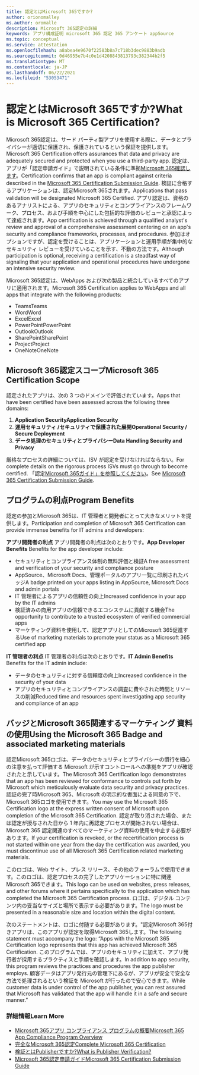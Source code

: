```yaml
---
title: 認定とはMicrosoft 365ですか?
author: orionomalley
ms.author: oromalle
description: Microsoft 365認定の詳細
keywords: アプリ構成証明 microsoft 365 認定 365 アンケート appSource
ms.topic: conceptual
ms.service: attestation
ms.openlocfilehash: a8abea4e9670f22583b8a7c718b3dec9883b9adb
ms.sourcegitcommit: 0d46955e7b4c0e1d4208843813793c382344b2f5
ms.translationtype: MT
ms.contentlocale: ja-JP
ms.lasthandoff: 06/22/2021
ms.locfileid: "53053471"
---
```

# <a name="what-is-microsoft-365-certification"></a><span data-ttu-id="5c072-104">認定とはMicrosoft 365ですか?</span><span class="sxs-lookup"><span data-stu-id="5c072-104">What is Microsoft 365 Certification?</span></span>

<span data-ttu-id="5c072-105">Microsoft 365認定は、サード パーティ製アプリを使用する際に、データとプライバシーが適切に保護され、保護されているという保証を提供します。</span><span class="sxs-lookup"><span data-stu-id="5c072-105">Microsoft 365 Certification offers assurances that data and privacy are adequately secured and protected when you use a third-party app.</span></span> <span data-ttu-id="5c072-106">認定は、アプリが「認定申請ガイド」で説明されている条件に準拠[Microsoft 365確認します](https://docs.microsoft.com/microsoft-365-app-certification/docs/certification-submission-guide)。</span><span class="sxs-lookup"><span data-stu-id="5c072-106">Certification confirms that an app is compliant against criteria described in the [Microsoft 365 Certification Submission Guide](https://docs.microsoft.com/microsoft-365-app-certification/docs/certification-submission-guide).</span></span> <span data-ttu-id="5c072-107">検証に合格するアプリケーションは、認定Microsoft 365されます。</span><span class="sxs-lookup"><span data-stu-id="5c072-107">Applications that pass validation will be designated Microsoft 365 Certified.</span></span>
<span data-ttu-id="5c072-108">アプリ認定は、資格のあるアナリストによる、アプリのセキュリティとコンプライアンスのフレームワーク、プロセス、および手順を中心にした包括的な評価のレビューと承認によって達成されます。</span><span class="sxs-lookup"><span data-stu-id="5c072-108">App certification is achieved through a qualified analyst's review and approval of a comprehensive assessment centering on an app's security and compliance frameworks, processes, and procedures.</span></span> <span data-ttu-id="5c072-109">参加はオプションですが、認定を受けることは、アプリケーションと運用手順が集中的なセキュリティ レビューを受けていることを示す、不動の方法です。</span><span class="sxs-lookup"><span data-stu-id="5c072-109">Although participation is optional, receiving a certification is a steadfast way of signaling that your application and operational procedures have undergone an intensive security review.</span></span>

<span data-ttu-id="5c072-110">Microsoft 365認定は、WebApps および次の製品と統合しているすべてのアプリに適用されます。</span><span class="sxs-lookup"><span data-stu-id="5c072-110">Microsoft 365 Certification applies to WebApps and all apps that integrate with the following products:</span></span>
- <span data-ttu-id="5c072-111">Teams</span><span class="sxs-lookup"><span data-stu-id="5c072-111">Teams</span></span>
- <span data-ttu-id="5c072-112">Word</span><span class="sxs-lookup"><span data-stu-id="5c072-112">Word</span></span>
- <span data-ttu-id="5c072-113">Excel</span><span class="sxs-lookup"><span data-stu-id="5c072-113">Excel</span></span>
- <span data-ttu-id="5c072-114">PowerPoint</span><span class="sxs-lookup"><span data-stu-id="5c072-114">PowerPoint</span></span>
- <span data-ttu-id="5c072-115">Outlook</span><span class="sxs-lookup"><span data-stu-id="5c072-115">Outlook</span></span>
- <span data-ttu-id="5c072-116">SharePoint</span><span class="sxs-lookup"><span data-stu-id="5c072-116">SharePoint</span></span>
- <span data-ttu-id="5c072-117">Project</span><span class="sxs-lookup"><span data-stu-id="5c072-117">Project</span></span>
- <span data-ttu-id="5c072-118">OneNote</span><span class="sxs-lookup"><span data-stu-id="5c072-118">OneNote</span></span>

## <a name="microsoft-365-certification-scope"></a><span data-ttu-id="5c072-119">Microsoft 365認定スコープ</span><span class="sxs-lookup"><span data-stu-id="5c072-119">Microsoft 365 Certification Scope</span></span>

<span data-ttu-id="5c072-120">認定されたアプリは、次の 3 つのドメインで評価されています。</span><span class="sxs-lookup"><span data-stu-id="5c072-120">Apps that have been certified have been assessed across the following three domains:</span></span>
1.  <span data-ttu-id="5c072-121">**Application Security**</span><span class="sxs-lookup"><span data-stu-id="5c072-121">**Application Security**</span></span>
1.  <span data-ttu-id="5c072-122">**運用セキュリティ /セキュリティで保護された展開**</span><span class="sxs-lookup"><span data-stu-id="5c072-122">**Operational Security / Secure Deployment**</span></span>
1.  <span data-ttu-id="5c072-123">**データ処理のセキュリティとプライバシー**</span><span class="sxs-lookup"><span data-stu-id="5c072-123">**Data Handling Security and Privacy**</span></span>

<span data-ttu-id="5c072-124">厳格なプロセスの詳細については、ISV が認定を受けなければならない。</span><span class="sxs-lookup"><span data-stu-id="5c072-124">For complete details on the rigorous process ISVs must go through to become certified.</span></span> <span data-ttu-id="5c072-125">「認定[Microsoft 365ガイド」を参照してください](https://docs.microsoft.com/microsoft-365-app-certification/docs/certification-submission-guide)。</span><span class="sxs-lookup"><span data-stu-id="5c072-125">See [Microsoft 365 Certification Submission Guide](https://docs.microsoft.com/microsoft-365-app-certification/docs/certification-submission-guide).</span></span>

## <a name="program-benefits"></a><span data-ttu-id="5c072-126">プログラムの利点</span><span class="sxs-lookup"><span data-stu-id="5c072-126">Program Benefits</span></span>
<span data-ttu-id="5c072-127">認定の参加とMicrosoft 365は、IT 管理者と開発者にとって大きなメリットを提供します。</span><span class="sxs-lookup"><span data-stu-id="5c072-127">Participation and completion of Microsoft 365 Certification can provide immense benefits for IT admins and developers:</span></span>

<span data-ttu-id="5c072-128">**アプリ開発者の利点** アプリ開発者の利点は次のとおりです。</span><span class="sxs-lookup"><span data-stu-id="5c072-128">**App Developer Benefits** Benefits for the app developer include:</span></span> 
-   <span data-ttu-id="5c072-129">セキュリティとコンプライアンス体制の無料評価と検証</span><span class="sxs-lookup"><span data-stu-id="5c072-129">A free assessment and verification of your security and compliance posture</span></span>
-   <span data-ttu-id="5c072-130">AppSource、Microsoft Docs、管理ポータルのアプリ一覧に印刷されたバッジ</span><span class="sxs-lookup"><span data-stu-id="5c072-130">A badge printed on your apps listing in AppSource, Microsoft Docs and admin portals</span></span>
-   <span data-ttu-id="5c072-131">IT 管理者によるアプリの信頼性の向上</span><span class="sxs-lookup"><span data-stu-id="5c072-131">Increased confidence in your app by the IT admins</span></span>
-   <span data-ttu-id="5c072-132">検証済みの商用アプリの信頼できるエコシステムに貢献する機会</span><span class="sxs-lookup"><span data-stu-id="5c072-132">The opportunity to contribute to a trusted ecosystem of verified commercial apps</span></span>
-   <span data-ttu-id="5c072-133">マーケティング資料を使用して、認定アプリとしてのMicrosoft 365促進する</span><span class="sxs-lookup"><span data-stu-id="5c072-133">Use of marketing materials to promote your status as a Microsoft 365 certified app</span></span>

<span data-ttu-id="5c072-134">**IT 管理者の利点** IT 管理者の利点は次のとおりです。</span><span class="sxs-lookup"><span data-stu-id="5c072-134">**IT Admin Benefits** Benefits for the IT admin include:</span></span>
-   <span data-ttu-id="5c072-135">データのセキュリティに対する信頼度の向上</span><span class="sxs-lookup"><span data-stu-id="5c072-135">Increased confidence in the security of your data</span></span>
-   <span data-ttu-id="5c072-136">アプリのセキュリティとコンプライアンスの調査に費やされた時間とリソースの削減</span><span class="sxs-lookup"><span data-stu-id="5c072-136">Reduced time and resources spent investigating app security and compliance of an app</span></span>

## <a name="using-the-microsoft-365-badge-and-associated-marketing-materials"></a><span data-ttu-id="5c072-137">バッジとMicrosoft 365関連するマーケティング 資料の使用</span><span class="sxs-lookup"><span data-stu-id="5c072-137">Using the Microsoft 365 Badge and associated marketing materials</span></span>
<span data-ttu-id="5c072-138">認定Microsoft 365ロゴは、データのセキュリティとプライバシーの慣行を細心の注意を払って評価する Microsoft が示すコントロールへの準拠をアプリが確認されたと示しています。</span><span class="sxs-lookup"><span data-stu-id="5c072-138">The Microsoft 365 Certification logo demonstrates that an app has been reviewed for conformance to controls put forth by Microsoft which meticulously evaluate data security and privacy practices.</span></span> <span data-ttu-id="5c072-139">認証の完了時Microsoft 365、Microsoft の明示的な書面による同意の下で、Microsoft 365ロゴを使用できます。</span><span class="sxs-lookup"><span data-stu-id="5c072-139">You may use the Microsoft 365 Certification logo at the express written consent of Microsoft upon completion of the Microsoft 365 Certification.</span></span> <span data-ttu-id="5c072-140">認定が取り消された場合、または認定が授与された日から 1 年内に再認定プロセスが開始されない場合は、Microsoft 365 認定関連のすべてのマーケティング資料の使用を中止する必要があります。</span><span class="sxs-lookup"><span data-stu-id="5c072-140">If your certification is revoked, or the recertification process is not started within one year from the day the certification was awarded, you must discontinue use of all Microsoft 365 Certification related marketing materials.</span></span> 

<span data-ttu-id="5c072-141">このロゴは、Web サイト、プレス リリース、その他のフォーラムで使用できます。このロゴは、認定プロセスの完了したアプリケーションに特に関連Microsoft 365できます。</span><span class="sxs-lookup"><span data-stu-id="5c072-141">This logo can be used on websites, press releases, and other forums where it pertains specifically to the application which has completed the Microsoft 365 Certification process.</span></span> <span data-ttu-id="5c072-142">ロゴは、デジタル コンテンツ内の妥当なサイズと場所で表示する必要があります。</span><span class="sxs-lookup"><span data-stu-id="5c072-142">The logo must be presented in a reasonable size and location within the digital content.</span></span> 

<span data-ttu-id="5c072-143">次のステートメントは、ロゴに付随する必要があります。"認定Microsoft 365付きアプリは、このアプリが認定を取得Microsoft 365します。</span><span class="sxs-lookup"><span data-stu-id="5c072-143">The following statement must accompany the logo: “Apps with the Microsoft 365 Certification logo represents that this app has achieved Microsoft 365 Certification.</span></span> <span data-ttu-id="5c072-144">このプログラムでは、アプリのセキュリティに加えて、アプリ発行者が採用するプラクティスと手順を確認します。</span><span class="sxs-lookup"><span data-stu-id="5c072-144">In addition to app security, this program reviews the practices and procedures the app publisher employs.</span></span> <span data-ttu-id="5c072-145">顧客データはアプリ発行元の管理下にあるが、アプリが安全で安全な方法で処理されるという検証を Microsoft が行ったので安心できます。</span><span class="sxs-lookup"><span data-stu-id="5c072-145">While customer data is under control of the app publisher, you can rest assured that Microsoft has validated that the app will handle it in a safe and secure manner.”</span></span>


### <a name="learn-more"></a><span data-ttu-id="5c072-146">詳細情報</span><span class="sxs-lookup"><span data-stu-id="5c072-146">Learn More</span></span>
* [<span data-ttu-id="5c072-147">Microsoft 365アプリ コンプライアンス プログラムの概要</span><span class="sxs-lookup"><span data-stu-id="5c072-147">Microsoft 365 App Compliance Program Overview</span></span>](~/overview.md)  
* [<span data-ttu-id="5c072-148">完全なMicrosoft 365認定</span><span class="sxs-lookup"><span data-stu-id="5c072-148">Complete Microsoft 365 Certification</span></span>](~/docs/certification.md)  
* [<span data-ttu-id="5c072-149">検証とはPublisherですか?</span><span class="sxs-lookup"><span data-stu-id="5c072-149">What is Publisher Verification?</span></span>](https://docs.microsoft.com/azure/active-directory/develop/publisher-verification-overview)
* [<span data-ttu-id="5c072-150">Microsoft 365認定申請ガイド</span><span class="sxs-lookup"><span data-stu-id="5c072-150">Microsoft 365 Certification Submission Guide</span></span>](~/docs/certification-submission-guide.md)


